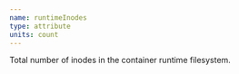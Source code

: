 ```yaml
---
name: runtimeInodes
type: attribute
units: count
---
```


Total number of inodes in the container runtime filesystem.
